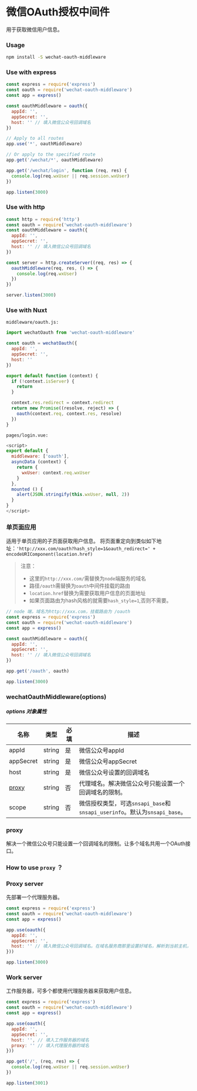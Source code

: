# 微信OAuth授权中间件

用于获取微信用户信息。

### Usage
```bash
npm install -S wechat-oauth-middleware
```

### Use with express

```javascript
const express = require('express')
const oauth = require('wechat-oauth-middleware')
const app = express()

const oauthMiddleware = oauth({
  appId: '',
  appSecret: '',
  host: '' // 填入微信公众号回调域名
})

// Apply to all routes
app.use('*', oauthMiddleware)

// Or apply to the specified route
app.get('/wechat/*', oauthMiddleware)

app.get('/wechat/login', function (req, res) {
  console.log(req.wxUser || req.session.wxUser)
})

app.listen(3000)
```

### Use with http

```javascript
const http = require('http')
const oauth = require('wechat-oauth-middleware')
const oauthMiddleware = oauth({
  appId: '',
  appSecret: '',
  host: '' // 填入微信公众号回调域名
})

const server = http.createServer((req, res) => {
  oauthMiddleware(req, res, () => {
    console.log(req.wxUser)
  })
})

server.listen(3000)
```

### Use with Nuxt

`middleware/oauth.js:`

```javascript
import wechatOauth from 'wechat-oauth-middleware'

const oauth = wechatOauth({
  appId: '',
  appSecret: '',
  host: ''
})

export default function (context) {
  if (!context.isServer) {
    return
  }

  context.res.redirect = context.redirect
  return new Promise((resolve, reject) => {
    oauth(context.req, context.res, resolve)
  })
}
```

`pages/login.vue:`

```javascript
<script>
export default {
  middleware: ['oauth'],
  asyncData (context) {
    return {
      wxUser: context.req.wxUser
    }
  },
  mounted () {
    alert(JSON.stringify(this.wxUser, null, 2))
  }
}
</script>
```

### 单页面应用

适用于单页应用的子页面获取用户信息。
将页面重定向到类似如下地址：`'http://xxx.com/oauth?hash_style=1&oauth_redirect=' + encodeURIComponent(location.href)`
> 注意：
> - 这里的`http://xxx.com/`需替换为`node`端服务的域名
> - 路径`/oauth`需替换为`oauth`中间件挂载的路由
> - `location.href`替换为需要获取用户信息的页面地址
> - 如果页面路由为hash风格的就需要`hash_style=1`,否则不需要。

```javascript
// node 端，域名为http://xxx.com，挂载路由为 /oauth
const express = require('express')
const oauth = require('wechat-oauth-middleware')
const app = express()

const oauthMiddleware = oauth({
  appId: '',
  appSecret: '',
  host: '' // 填入微信公众号回调域名
})

app.get('/oauth', oauth)

app.listen(3000)
```

### wechatOauthMiddleware(options)

##### options 对象属性
| 名称 | 类型 | 必填 | 描述 |
| --- | --- | --- | --- |
| appId | string | 是 | 微信公众号appId |
| appSecret | string | 是 | 微信公众号appSecret |
| host | string | 是 | 微信公众号设置的回调域名 |
| [proxy](#proxy) | string | 否 | 代理域名。解决微信公众号只能设置一个回调域名的限制。
| scope | string | 否 | 微信授权类型，可选`snsapi_base`和`snsapi_userinfo`。默认为`snsapi_base`。 |

### proxy

解决一个微信公众号只能设置一个回调域名的限制。让多个域名共用一个OAuth接口。

### How to use `proxy` ？

### Proxy server

先部署一个代理服务器。

```javascript
const express = require('express')
const oauth = require('wechat-oauth-middleware')
const app = express()

app.use(oauth({
  appId: '',
  appSecret: '',
  host: '' // 填入微信公众号回调域名。在域名服务商那里设置好域名，解析到当前主机，用反向代理代理到当前服务启动的端口。
}))

app.listen(3000)
```

### Work server

工作服务器，可多个都使用代理服务器来获取用户信息。

```javascript
const express = require('express')
const oauth = require('wechat-oauth-middleware')
const app = express()

app.use(oauth({
  appId: '',
  appSecret: '',
  host: '', // 填入工作服务器的域名
  proxy: '' // 填入代理服务器的域名
}))

app.get('/', (req, res) => {
  console.log(req.wxUser || req.session.wxUser)
})

app.listen(3001)
```
